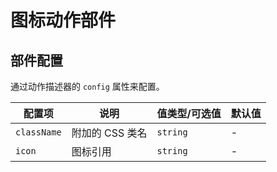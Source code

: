 # 图标动作部件

## 部件配置

通过动作描述器的 `config` 属性来配置。

| 配置项 | 说明 | 值类型/可选值 | 默认值 |
| --- | --- | --- | --- |
| `className` | 附加的 CSS 类名 | `string` | - |
| `icon` | 图标引用 | `string` | - |
